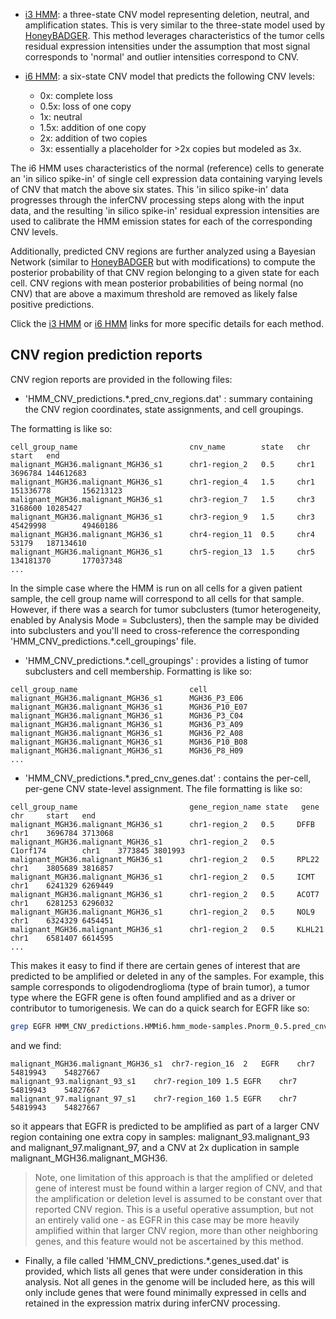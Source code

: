 

- [i3 HMM](infercnv-i3-HMM-type): a three-state CNV model representing deletion, neutral, and amplification states.  This is very similar to the three-state model used by [HoneyBADGER](https://github.com/JEFworks/HoneyBADGER). This method leverages characteristics of the tumor cells residual expression intensities under the assumption that most signal corresponds to 'normal' and outlier intensities correspond to CNV.

- [i6 HMM](infercnv-i6-HMM-type): a six-state CNV model that predicts the following CNV levels:
    - 0x: complete loss
    - 0.5x: loss of one copy
    - 1x: neutral
    - 1.5x: addition of one copy
    - 2x: addition of two copies
    - 3x: essentially a placeholder for >2x copies but modeled as 3x.

The i6 HMM uses characteristics of the normal (reference) cells to generate an 'in silico spike-in' of single cell expression data containing varying levels of CNV that match the above six states.  This 'in silico spike-in' data progresses through the inferCNV processing steps along with the input data, and the resulting 'in silico spike-in' residual expression intensities are used to calibrate the HMM emission states for each of the corresponding CNV levels.  

Additionally, predicted CNV regions are further analyzed using a Bayesian Network (similar to [HoneyBADGER](https://github.com/JEFworks/HoneyBADGER) but with modifications) to compute the posterior probability of that CNV region belonging to a given state for each cell.  CNV regions with mean posterior probabilities of being normal (no CNV) that are above a maximum threshold are removed as likely false positive predictions.

Click the [i3 HMM](infercnv-i3-HMM-type) or [i6 HMM](infercnv-i6-HMM-type) links for more specific details for each method.

## CNV region prediction reports

CNV region reports are provided in the following files:

-  'HMM_CNV_predictions.*.pred_cnv_regions.dat' : summary containing the CNV region coordinates, state assignments, and cell groupings.  

The formatting is like so:

```
cell_group_name                         cnv_name        state   chr     start   end
malignant_MGH36.malignant_MGH36_s1      chr1-region_2   0.5     chr1    3696784 144612683
malignant_MGH36.malignant_MGH36_s1      chr1-region_4   1.5     chr1    151336778       156213123
malignant_MGH36.malignant_MGH36_s1      chr3-region_7   1.5     chr3    3168600 10285427
malignant_MGH36.malignant_MGH36_s1      chr3-region_9   1.5     chr3    45429998        49460186
malignant_MGH36.malignant_MGH36_s1      chr4-region_11  0.5     chr4    53179   187134610
malignant_MGH36.malignant_MGH36_s1      chr5-region_13  1.5     chr5    134181370       177037348
...
```

In the simple case where the HMM is run on all cells for a given patient sample, the cell group name will correspond to all cells for that sample.  However, if there was a search for tumor subclusters (tumor heterogeneity, enabled by Analysis Mode = Subclusters), then the sample may be divided into subclusters and you'll need to cross-reference the corresponding 'HMM_CNV_predictions.*.cell_groupings' file.

- 'HMM_CNV_predictions.*.cell_groupings' : provides a listing of tumor subclusters and cell membership.  Formatting is like so:

```
cell_group_name                         cell
malignant_MGH36.malignant_MGH36_s1      MGH36_P3_E06
malignant_MGH36.malignant_MGH36_s1      MGH36_P10_E07
malignant_MGH36.malignant_MGH36_s1      MGH36_P3_C04
malignant_MGH36.malignant_MGH36_s1      MGH36_P3_A09
malignant_MGH36.malignant_MGH36_s1      MGH36_P2_A08
malignant_MGH36.malignant_MGH36_s1      MGH36_P10_B08
malignant_MGH36.malignant_MGH36_s1      MGH36_P8_H09
...
```

- 'HMM_CNV_predictions.*.pred_cnv_genes.dat' : contains the per-cell, per-gene CNV state-level assignment.  The file formatting is like so:

```
cell_group_name                         gene_region_name state   gene    chr     start   end
malignant_MGH36.malignant_MGH36_s1      chr1-region_2   0.5     DFFB    chr1    3696784 3713068
malignant_MGH36.malignant_MGH36_s1      chr1-region_2   0.5     C1orf174        chr1    3773845 3801993
malignant_MGH36.malignant_MGH36_s1      chr1-region_2   0.5     RPL22   chr1    3805689 3816857
malignant_MGH36.malignant_MGH36_s1      chr1-region_2   0.5     ICMT    chr1    6241329 6269449
malignant_MGH36.malignant_MGH36_s1      chr1-region_2   0.5     ACOT7   chr1    6281253 6296032
malignant_MGH36.malignant_MGH36_s1      chr1-region_2   0.5     NOL9    chr1    6324329 6454451
malignant_MGH36.malignant_MGH36_s1      chr1-region_2   0.5     KLHL21  chr1    6581407 6614595
...
```

This makes it easy to find if there are certain genes of interest that are predicted to be amplified or deleted in any of the samples.  For example, this sample corresponds to oligodendroglioma (type of brain tumor), a tumor type where the EGFR gene is often found amplified and as a driver or contributor to tumorigenesis.  We can do a quick search for EGFR like so:

``` bash
grep EGFR HMM_CNV_predictions.HMMi6.hmm_mode-samples.Pnorm_0.5.pred_cnv_genes.dat
```
and we find:
```
malignant_MGH36.malignant_MGH36_s1	chr7-region_16	2	EGFR	chr7	54819943	54827667
malignant_93.malignant_93_s1	chr7-region_109	1.5	EGFR	chr7	54819943	54827667
malignant_97.malignant_97_s1	chr7-region_160	1.5	EGFR	chr7	54819943	54827667
```

so it appears that EGFR is predicted to be amplified as part of a larger CNV region containing one extra copy in samples: malignant_93.malignant_93 and malignant_97.malignant_97, and a CNV at 2x duplication in sample malignant_MGH36.malignant_MGH36.

>Note, one limitation of this approach is that the amplified or deleted gene of interest must be found within a larger region of CNV, and that the amplification or deletion level is assumed to be constant over that reported CNV region.  This is a useful operative assumption, but not an entirely valid one - as EGFR in this case may be more heavily amplified within that larger CNV region, more than other neighboring genes, and this feature would not be ascertained by this method.

- Finally, a file called 'HMM_CNV_predictions.*.genes_used.dat' is provided, which lists all genes that were under consideration in this analysis.  Not all genes in the genome will be included here, as this will only include genes that were found minimally expressed in cells and retained in the expression matrix during inferCNV processing.




